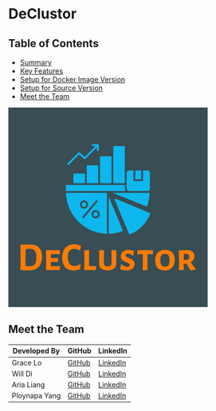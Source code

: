 # DeClustor

## Table of Contents
- [Summary](#summary)
- [Key Features](#key-features)
- [Setup for Docker Image Version](#setup-for-docker-image-version)
- [Setup for Source Version](#setup-for-source-version)
- [Meet the Team](#meet-the-team)

![DeClustor Logo](https://github.com/oslabs-beta/DeClustor/blob/dev/client/src/assets/logo.png?raw=true)

## Meet the Team

| Developed By          | GitHub                                                | LinkedIn                                                     |
|-----------------------|-------------------------------------------------------|--------------------------------------------------------------|
| Grace Lo              | [GitHub](https://github.com/gracelo0717)              | [LinkedIn]()                                                 |
| Will Di               | [GitHub](https://github.com/xiudou401)                | [LinkedIn]()                                                 |
| Aria Liang            | [GitHub](https://github.com/Aria-Liang)               | [LinkedIn]()                                                 |
| Ploynapa Yang         | [GitHub](https://github.com/Ploynpk)                  | [LinkedIn]()                                                 |
